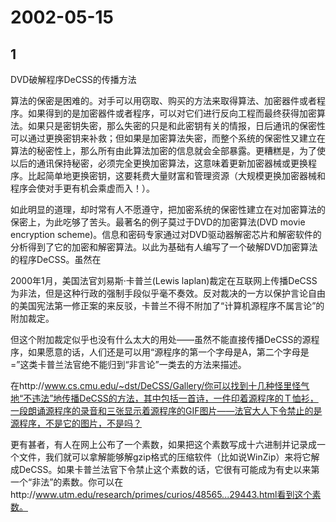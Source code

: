 # 2002-05-15

## 1

DVD破解程序DeCSS的传播方法

算法的保密是困难的。对手可以用窃取、购买的方法来取得算法、加密器件或者程序。如果得到的是加密器件或者程序，可以对它们进行反向工程而最终获得加密算法。如果只是密钥失密，那么失密的只是和此密钥有关的情报，日后通讯的保密性可以通过更换密钥来补救；但如果是加密算法失密，而整个系统的保密性又建立在算法的秘密性上，那么所有由此算法加密的信息就会全部暴露。更糟糕是，为了使以后的通讯保持秘密，必须完全更换加密算法，这意味着更新加密器械或更换程序。比起简单地更换密钥，这要耗费大量财富和管理资源（大规模更换加密器械和程序会使对手更有机会乘虚而入！）。

如此明显的道理，却时常有人不愿遵守，把加密系统的保密性建立在对加密算法的保密上，为此吃够了苦头。最著名的例子莫过于DVD的加密算法(DVD movie encryption scheme)。信息和密码专家通过对DVD驱动器解密芯片和解密软件的分析得到了它的加密和解密算法。以此为基础有人编写了一个破解DVD加密算法的程序DeCSS。虽然在

2000年1月，美国法官刘易斯·卡普兰(Lewis laplan)裁定在互联网上传播DeCSS为非法，但是这种行政的强制手段似乎毫不奏效。反对裁决的一方以保护言论自由的美国宪法第一修正案的来反驳，卡普兰不得不附加了“计算机源程序不属言论”的附加裁定。

但这个附加裁定似乎也没有什么太大的用处——虽然不能直接传播DeCSS的源程序，如果愿意的话，人们还是可以用“源程序的第一个字母是A，第二个字母是=”这类卡普兰法官绝不能归到“非言论”一类去的方法来描述。

在http://www.cs.cmu.edu/~dst/DeCSS/Gallery/你可以找到十几种怪里怪气地“不违法”地传播DeCSS的方法，其中包括一首诗，一件印着源程序的Ｔ恤衫，一段朗诵源程序的录音和三张显示着源程序的GIF图片——法官大人下令禁止的是源程序，不是它的图片，不是吗？

更有甚者，有人在网上公布了一个素数，如果把这个素数写成十六进制并记录成一个文件，我们就可以拿解能够解gzip格式的压缩软件（比如说WinZip）来将它解成DeCSS。如果卡普兰法官下令禁止这个素数的话，它很有可能成为有史以来第一个“非法”的素数。你可以在http://www.utm.edu/research/primes/curios/48565...29443.html看到这个素数。

